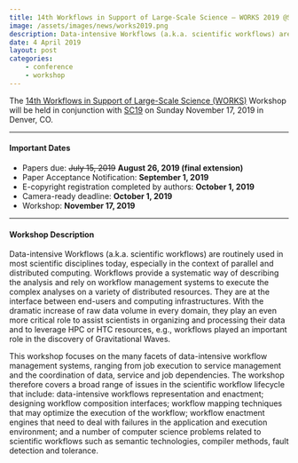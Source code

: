 ```yaml
---
title: 14th Workflows in Support of Large-Scale Science – WORKS 2019 @SC19
image: /assets/images/news/works2019.png
description: Data-intensive Workflows (a.k.a. scientific workflows) are routinely used in most scientific disciplines today, especially in the context of parallel and distributed computing. Workflows provide a systematic way of describing the analysis and rely on workflow management systems to execute the complex analyses on a variety of distributed resources. They are at the interface between end-users and computing infrastructures. With the dramatic increase of raw data volume in every domain, they play an even more critical role to assist scientists in organizing and processing their data and to leverage HPC or HTC resources, e.g., workflows played an important role in the discovery of Gravitational Waves.
date: 4 April 2019
layout: post
categories:
    - conference
    - workshop
---
```


The <a href="http://works.cs.cardiff.ac.uk/" target="_blank">14th Workflows in Support of Large-Scale Science (WORKS)</a> Workshop will be held in conjunction with <a href="https://sc19.supercomputing.org/" target="_blank">SC19</a> on Sunday November 17, 2019 in Denver, CO.

---

#### Important Dates

- Papers due: ~~July 15, 2019~~ **August 26, 2019 (final extension)**
- Paper Acceptance Notification: **September 1, 2019**
- E-copyright registration completed by authors: **October 1, 2019**
- Camera-ready deadline: **October 1, 2019**
- Workshop: **November 17, 2019**

---

#### Workshop Description

Data-intensive Workflows (a.k.a. scientific workflows) are routinely used in most scientific disciplines today, especially in the context of parallel and distributed computing. Workflows provide a systematic way of describing the analysis and rely on workflow management systems to execute the complex analyses on a variety of distributed resources. They are at the interface between end-users and computing infrastructures. With the dramatic increase of raw data volume in every domain, they play an even more critical role to assist scientists in organizing and processing their data and to leverage HPC or HTC resources, e.g., workflows played an important role in the discovery of Gravitational Waves.

This workshop focuses on the many facets of data-intensive workflow management systems, ranging from job execution to service management and the coordination of data, service and job dependencies. The workshop therefore covers a broad range of issues in the scientific workflow lifecycle that include: data-intensive workflows representation and enactment; designing workflow composition interfaces; workflow mapping techniques that may optimize the execution of the workflow; workflow enactment engines that need to deal with failures in the application and execution environment; and a number of computer science problems related to scientific workflows such as semantic technologies, compiler methods, fault detection and tolerance.
